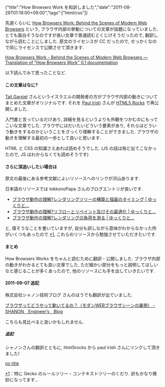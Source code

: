 {"title":"How Browsers Work を和訳しました","date":"2011-08-29T01:19:00+09:00","tags":["html/css"]}

<!-- DATE: 2011-08-28T16:19:00+00:00 -->
<!-- OLDURL: http://d.hatena.ne.jp/cou929_la/20110828/ -->


<div class="section">
<p>先週くらいに <a href="http://www.html5rocks.com/en/tutorials/internals/howbrowserswork/" target="_blank">How Browsers Work: Behind the Scenes of Modern Web Browsers</a> という, ブラウザ内部の挙動についての文章が話題になっていました. とても面白そうなのですが長い文章で普通読むとくじけそうだったので, 翻訳しながら読むことにしました. 原文のライセンスが CC だったので, せっかくなので同じライセンスで公開させて頂きます.</p>
<p><a href="http://cou929.nu/docs/how-browsers-work/" target="_blank">How Browsers Work - Behind the Scenes of Modern Web Browsers — Translation of "How Browsers Work" 0.1 documentation</a></p>
<p>以下読んでみて思ったことなど.</p>
<h4> この文章はなに?</h4>
<p><a href="http://taligarsiel.com/" target="_blank">Tali Garsiel</a> さんというイスラエルの開発者の方がブラウザ内部の動きについてまとめた文章がオリジナルです. それを <a href="http://paulirish.com/" target="_blank">Paul Irish</a> さんが <a href="http://www.html5rocks.com/" target="_blank">HTML5 Rocks</a> で再公開しました.</p>
<p>入門書と言っているだけあり, 詳細を見るというよりも外観をつかむのにもってこいな文章でした. ブラウザにはだいたいどういう要素があり, それらはどういう動きをするのかということをざっくり理解することができました. ブラウザの動きを理解する最初の一歩として良いと思います.</p>
<p>HTML と CSS の知識さえあれば読めそうでした. (JS の話は殆ど出てこなかったので, JS はわからなくても読めそうです)</p>
<h4> さらに深追いしたい場合は</h4>
<p>原文の最後にある参考文献によいリソースへのリンクが沢山あります.</p>
<p>日本語のリソースでは tokkonoPapa さんのブログエントリが良いです.</p>

<ul>
<li> <a href="http://tokkono.cute.coocan.jp/blog/slow/index.php/web-technology/browser-development-for-css-javascript-and-rendering/" target="_blank">ブラウザ動作の理解?レンダリングツリーの構築と描画のタイミング | ゆっくりと…</a></li>
<li> <a href="http://tokkono.cute.coocan.jp/blog/slow/index.php/web-technology/reflow-and-repaint-in-browser/" target="_blank">ブラウザ動作の理解?リフローとリペイント及びその最適化 | ゆっくりと…</a></li>
<li> <a href="http://tokkono.cute.coocan.jp/blog/slow/index.php/web-technology/visualization-of-rendering-activity/" target="_blank">ブラウザ動作の理解?レンダリングの負荷を測る | ゆっくりと…</a></li>
</ul>			<p>と, 偉そうなことを書いていますが, 自分も訳しながら意味がわからなかった所がいくつもあったので <span class="footnote"><a href="/cou929_la/#f1" name="fn1" title="特に Gecko のルールツリー・コンテキストツリーのくだり. 訳もかなり微妙になってます…">*1</a></span>, これらのリソースから勉強させていただきたいです.</p>
<h4> まとめ</h4>
<p>How Browsers Works をちゃんと読むために翻訳・公開しました. ブラウザ内部の動きがわかるとても良い文章でした. ただ細かい部分をもっと説明してほしいなと感じることが多くあったので, 他のリソースにも手を出していきたいです.</p>
<h4> 2011-09-07 追記</h4>
<p>株式会社シャノン技術ブログ さんのほうでも翻訳が出ていました.</p>
<p><a href="http://shanon-tech.blogspot.com/2011/09/web.html" target="_blank">ブラウザってどうやって動いてるの？（モダンWEBブラウザシーンの裏側） - SHANON　Engineer’s　Blog</a></p>
<p>こちらも見比べると良いかもしれません.</p>
<h5> 追記</h5>
<p>シャノンさんの翻訳とともに, html5rocks から paul irish さんにリンクして頂きました!</p>
<p><a href="http://www.html5rocks.com/en/tutorials/internals/howbrowserswork/" target="_blank">no title</a></p>
</div>
<div class="footnote">
<p class="footnote"><a href="/cou929_la/#fn1" name="f1">*1</a>：特に Gecko のルールツリー・コンテキストツリーのくだり. 訳もかなり微妙になってます…</p>
</div>






